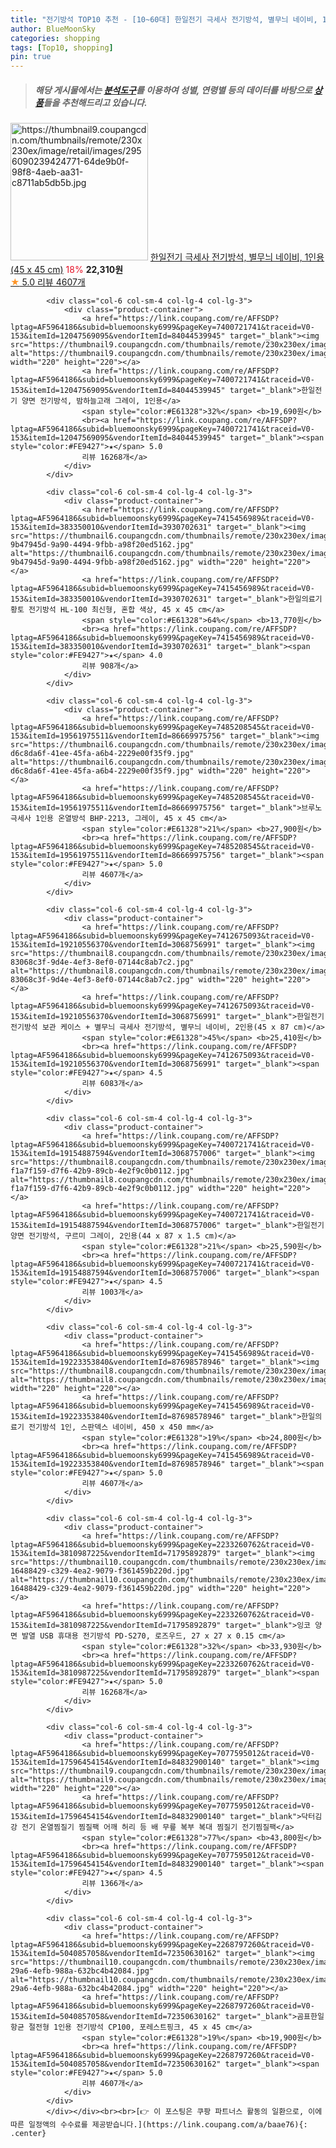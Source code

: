 ```yaml
---
title: "전기방석 TOP10 추천 - [10~60대] 한일전기 극세사 전기방석, 별무늬 네이비, 1인용(45 x 45 cm)"
author: BlueMoonSky
categories: shopping
tags: [Top10, shopping]
pin: true
---
```


> ##### 해당 게시물에서는 [**분석도구**](https://itemscout.io/)를 이용하여 **성별**, **연령별** 등의 데이터를 바탕으로 [**상품**](https://link.coupang.com/a/baae76)들을 추천해드리고 있습니다.
<div class="container"><div class="row">
            <div class="col-6 col-sm-4 col-lg-4 col-lg-3">
                <div class="product-container">
                    <a href="https://link.coupang.com/re/AFFSDP?lptag=AF5964186&subid=bluemoonsky6999&pageKey=7412675093&traceid=V0-153&itemId=19210556368&vendorItemId=3068756994" target="_blank"><img src="https://thumbnail9.coupangcdn.com/thumbnails/remote/230x230ex/image/retail/images/2956090239424771-64de9b0f-98f8-4aeb-aa31-c8711ab5db5b.jpg" alt="https://thumbnail9.coupangcdn.com/thumbnails/remote/230x230ex/image/retail/images/2956090239424771-64de9b0f-98f8-4aeb-aa31-c8711ab5db5b.jpg" width="220" height="220"></a>
                    <a href="https://link.coupang.com/re/AFFSDP?lptag=AF5964186&subid=bluemoonsky6999&pageKey=7412675093&traceid=V0-153&itemId=19210556368&vendorItemId=3068756994" target="_blank">한일전기 극세사 전기방석, 별무늬 네이비, 1인용(45 x 45 cm)</a>
                    <span style="color:#E61328">18%</span> <b>22,310원</b>
                    <br><a href="https://link.coupang.com/re/AFFSDP?lptag=AF5964186&subid=bluemoonsky6999&pageKey=7412675093&traceid=V0-153&itemId=19210556368&vendorItemId=3068756994" target="_blank"><span style="color:#FE9427">★</span> 5.0
                    리뷰 4607개</a>
                </div>
            </div>
            
            <div class="col-6 col-sm-4 col-lg-4 col-lg-3">
                <div class="product-container">
                    <a href="https://link.coupang.com/re/AFFSDP?lptag=AF5964186&subid=bluemoonsky6999&pageKey=7400721741&traceid=V0-153&itemId=12047569095&vendorItemId=84044539945" target="_blank"><img src="https://thumbnail9.coupangcdn.com/thumbnails/remote/230x230ex/image/vendor_inventory/0c63/1bb1383aa44ab14df526a161fd1be96dd9458c1eda8488e6aa5d06aa3aec.jpg" alt="https://thumbnail9.coupangcdn.com/thumbnails/remote/230x230ex/image/vendor_inventory/0c63/1bb1383aa44ab14df526a161fd1be96dd9458c1eda8488e6aa5d06aa3aec.jpg" width="220" height="220"></a>
                    <a href="https://link.coupang.com/re/AFFSDP?lptag=AF5964186&subid=bluemoonsky6999&pageKey=7400721741&traceid=V0-153&itemId=12047569095&vendorItemId=84044539945" target="_blank">한일전기 양면 전기방석, 밤하늘고래 그레이, 1인용</a>
                    <span style="color:#E61328">32%</span> <b>19,690원</b>
                    <br><a href="https://link.coupang.com/re/AFFSDP?lptag=AF5964186&subid=bluemoonsky6999&pageKey=7400721741&traceid=V0-153&itemId=12047569095&vendorItemId=84044539945" target="_blank"><span style="color:#FE9427">★</span> 5.0
                    리뷰 16268개</a>
                </div>
            </div>
            
            <div class="col-6 col-sm-4 col-lg-4 col-lg-3">
                <div class="product-container">
                    <a href="https://link.coupang.com/re/AFFSDP?lptag=AF5964186&subid=bluemoonsky6999&pageKey=7415456989&traceid=V0-153&itemId=383350010&vendorItemId=3930702631" target="_blank"><img src="https://thumbnail6.coupangcdn.com/thumbnails/remote/230x230ex/image/retail/images/716180129317342-9b47945d-9a90-4494-9fbb-a98f20ed5162.jpg" alt="https://thumbnail6.coupangcdn.com/thumbnails/remote/230x230ex/image/retail/images/716180129317342-9b47945d-9a90-4494-9fbb-a98f20ed5162.jpg" width="220" height="220"></a>
                    <a href="https://link.coupang.com/re/AFFSDP?lptag=AF5964186&subid=bluemoonsky6999&pageKey=7415456989&traceid=V0-153&itemId=383350010&vendorItemId=3930702631" target="_blank">한일의료기 황토 전기방석 HL-100 최신형, 혼합 색상, 45 x 45 cm</a>
                    <span style="color:#E61328">64%</span> <b>13,770원</b>
                    <br><a href="https://link.coupang.com/re/AFFSDP?lptag=AF5964186&subid=bluemoonsky6999&pageKey=7415456989&traceid=V0-153&itemId=383350010&vendorItemId=3930702631" target="_blank"><span style="color:#FE9427">★</span> 4.0
                    리뷰 908개</a>
                </div>
            </div>
            
            <div class="col-6 col-sm-4 col-lg-4 col-lg-3">
                <div class="product-container">
                    <a href="https://link.coupang.com/re/AFFSDP?lptag=AF5964186&subid=bluemoonsky6999&pageKey=7485208545&traceid=V0-153&itemId=19561975511&vendorItemId=86669975756" target="_blank"><img src="https://thumbnail6.coupangcdn.com/thumbnails/remote/230x230ex/image/retail/images/2204189341993636-d6c8da6f-41ee-45fa-a6b4-2229e00f35f9.jpg" alt="https://thumbnail6.coupangcdn.com/thumbnails/remote/230x230ex/image/retail/images/2204189341993636-d6c8da6f-41ee-45fa-a6b4-2229e00f35f9.jpg" width="220" height="220"></a>
                    <a href="https://link.coupang.com/re/AFFSDP?lptag=AF5964186&subid=bluemoonsky6999&pageKey=7485208545&traceid=V0-153&itemId=19561975511&vendorItemId=86669975756" target="_blank">브루노 극세사 1인용 온열방석 BHP-2213, 그레이, 45 x 45 cm</a>
                    <span style="color:#E61328">21%</span> <b>27,900원</b>
                    <br><a href="https://link.coupang.com/re/AFFSDP?lptag=AF5964186&subid=bluemoonsky6999&pageKey=7485208545&traceid=V0-153&itemId=19561975511&vendorItemId=86669975756" target="_blank"><span style="color:#FE9427">★</span> 5.0
                    리뷰 4607개</a>
                </div>
            </div>
            
            <div class="col-6 col-sm-4 col-lg-4 col-lg-3">
                <div class="product-container">
                    <a href="https://link.coupang.com/re/AFFSDP?lptag=AF5964186&subid=bluemoonsky6999&pageKey=7412675093&traceid=V0-153&itemId=19210556370&vendorItemId=3068756991" target="_blank"><img src="https://thumbnail8.coupangcdn.com/thumbnails/remote/230x230ex/image/retail/images/1741682069827631-83068c3f-9d4e-4ef3-8ef0-07144c8ab7c2.jpg" alt="https://thumbnail8.coupangcdn.com/thumbnails/remote/230x230ex/image/retail/images/1741682069827631-83068c3f-9d4e-4ef3-8ef0-07144c8ab7c2.jpg" width="220" height="220"></a>
                    <a href="https://link.coupang.com/re/AFFSDP?lptag=AF5964186&subid=bluemoonsky6999&pageKey=7412675093&traceid=V0-153&itemId=19210556370&vendorItemId=3068756991" target="_blank">한일전기 전기방석 보관 케이스 + 별무늬 극세사 전기방석, 별무늬 네이비, 2인용(45 x 87 cm)</a>
                    <span style="color:#E61328">45%</span> <b>25,410원</b>
                    <br><a href="https://link.coupang.com/re/AFFSDP?lptag=AF5964186&subid=bluemoonsky6999&pageKey=7412675093&traceid=V0-153&itemId=19210556370&vendorItemId=3068756991" target="_blank"><span style="color:#FE9427">★</span> 4.5
                    리뷰 6083개</a>
                </div>
            </div>
            
            <div class="col-6 col-sm-4 col-lg-4 col-lg-3">
                <div class="product-container">
                    <a href="https://link.coupang.com/re/AFFSDP?lptag=AF5964186&subid=bluemoonsky6999&pageKey=7400721741&traceid=V0-153&itemId=19154887594&vendorItemId=3068757006" target="_blank"><img src="https://thumbnail8.coupangcdn.com/thumbnails/remote/230x230ex/image/retail/images/2380995566317151-f1a7f159-d7f6-42b9-89cb-4e2f9c0b0112.jpg" alt="https://thumbnail8.coupangcdn.com/thumbnails/remote/230x230ex/image/retail/images/2380995566317151-f1a7f159-d7f6-42b9-89cb-4e2f9c0b0112.jpg" width="220" height="220"></a>
                    <a href="https://link.coupang.com/re/AFFSDP?lptag=AF5964186&subid=bluemoonsky6999&pageKey=7400721741&traceid=V0-153&itemId=19154887594&vendorItemId=3068757006" target="_blank">한일전기 양면 전기방석, 구르미 그레이, 2인용(44 x 87 x 1.5 cm)</a>
                    <span style="color:#E61328">21%</span> <b>25,590원</b>
                    <br><a href="https://link.coupang.com/re/AFFSDP?lptag=AF5964186&subid=bluemoonsky6999&pageKey=7400721741&traceid=V0-153&itemId=19154887594&vendorItemId=3068757006" target="_blank"><span style="color:#FE9427">★</span> 4.5
                    리뷰 1003개</a>
                </div>
            </div>
            
            <div class="col-6 col-sm-4 col-lg-4 col-lg-3">
                <div class="product-container">
                    <a href="https://link.coupang.com/re/AFFSDP?lptag=AF5964186&subid=bluemoonsky6999&pageKey=7415456989&traceid=V0-153&itemId=19223353840&vendorItemId=87698578946" target="_blank"><img src="https://thumbnail8.coupangcdn.com/thumbnails/remote/230x230ex/image/vendor_inventory/adae/45e95643a9734d4b57d74492498dc06afc6c68c8abfe99db559b8753546b.jpg" alt="https://thumbnail8.coupangcdn.com/thumbnails/remote/230x230ex/image/vendor_inventory/adae/45e95643a9734d4b57d74492498dc06afc6c68c8abfe99db559b8753546b.jpg" width="220" height="220"></a>
                    <a href="https://link.coupang.com/re/AFFSDP?lptag=AF5964186&subid=bluemoonsky6999&pageKey=7415456989&traceid=V0-153&itemId=19223353840&vendorItemId=87698578946" target="_blank">한일의료기 전기방석 1인, 스판덱스 네이비, 450 x 450 mm</a>
                    <span style="color:#E61328">19%</span> <b>24,800원</b>
                    <br><a href="https://link.coupang.com/re/AFFSDP?lptag=AF5964186&subid=bluemoonsky6999&pageKey=7415456989&traceid=V0-153&itemId=19223353840&vendorItemId=87698578946" target="_blank"><span style="color:#FE9427">★</span> 5.0
                    리뷰 4607개</a>
                </div>
            </div>
            
            <div class="col-6 col-sm-4 col-lg-4 col-lg-3">
                <div class="product-container">
                    <a href="https://link.coupang.com/re/AFFSDP?lptag=AF5964186&subid=bluemoonsky6999&pageKey=2233260762&traceid=V0-153&itemId=3810987225&vendorItemId=71795892879" target="_blank"><img src="https://thumbnail10.coupangcdn.com/thumbnails/remote/230x230ex/image/retail/images/4916861578986510-16488429-c329-4ea2-9079-f361459b220d.jpg" alt="https://thumbnail10.coupangcdn.com/thumbnails/remote/230x230ex/image/retail/images/4916861578986510-16488429-c329-4ea2-9079-f361459b220d.jpg" width="220" height="220"></a>
                    <a href="https://link.coupang.com/re/AFFSDP?lptag=AF5964186&subid=bluemoonsky6999&pageKey=2233260762&traceid=V0-153&itemId=3810987225&vendorItemId=71795892879" target="_blank">잉코 양면 발열 USB 휴대용 전기방석 PD-S270, 로즈우드, 27 x 27 x 0.15 cm</a>
                    <span style="color:#E61328">32%</span> <b>33,930원</b>
                    <br><a href="https://link.coupang.com/re/AFFSDP?lptag=AF5964186&subid=bluemoonsky6999&pageKey=2233260762&traceid=V0-153&itemId=3810987225&vendorItemId=71795892879" target="_blank"><span style="color:#FE9427">★</span> 5.0
                    리뷰 16268개</a>
                </div>
            </div>
            
            <div class="col-6 col-sm-4 col-lg-4 col-lg-3">
                <div class="product-container">
                    <a href="https://link.coupang.com/re/AFFSDP?lptag=AF5964186&subid=bluemoonsky6999&pageKey=7077595012&traceid=V0-153&itemId=17596454154&vendorItemId=84832900140" target="_blank"><img src="https://thumbnail9.coupangcdn.com/thumbnails/remote/230x230ex/image/vendor_inventory/d937/97c62db4489a4c114f98d1530cf20d4659039148c6e80e50ccaf0f44fa08.jpg" alt="https://thumbnail9.coupangcdn.com/thumbnails/remote/230x230ex/image/vendor_inventory/d937/97c62db4489a4c114f98d1530cf20d4659039148c6e80e50ccaf0f44fa08.jpg" width="220" height="220"></a>
                    <a href="https://link.coupang.com/re/AFFSDP?lptag=AF5964186&subid=bluemoonsky6999&pageKey=7077595012&traceid=V0-153&itemId=17596454154&vendorItemId=84832900140" target="_blank">닥터김강 전기 온열찜질기 찜질팩 어깨 허리 등 배 무릎 복부 복대 찜질기 전기찜질팩</a>
                    <span style="color:#E61328">77%</span> <b>43,800원</b>
                    <br><a href="https://link.coupang.com/re/AFFSDP?lptag=AF5964186&subid=bluemoonsky6999&pageKey=7077595012&traceid=V0-153&itemId=17596454154&vendorItemId=84832900140" target="_blank"><span style="color:#FE9427">★</span> 4.5
                    리뷰 1366개</a>
                </div>
            </div>
            
            <div class="col-6 col-sm-4 col-lg-4 col-lg-3">
                <div class="product-container">
                    <a href="https://link.coupang.com/re/AFFSDP?lptag=AF5964186&subid=bluemoonsky6999&pageKey=2268797260&traceid=V0-153&itemId=5040857058&vendorItemId=72350630162" target="_blank"><img src="https://thumbnail10.coupangcdn.com/thumbnails/remote/230x230ex/image/retail/images/2020/10/05/12/5/1aa6e91b-29a6-4efb-988a-632bc4b42084.jpg" alt="https://thumbnail10.coupangcdn.com/thumbnails/remote/230x230ex/image/retail/images/2020/10/05/12/5/1aa6e91b-29a6-4efb-988a-632bc4b42084.jpg" width="220" height="220"></a>
                    <a href="https://link.coupang.com/re/AFFSDP?lptag=AF5964186&subid=bluemoonsky6999&pageKey=2268797260&traceid=V0-153&itemId=5040857058&vendorItemId=72350630162" target="_blank">곰표한일 항균 절전형 1인용 전기방석 CP100, 포레스트핑크, 45 x 45 cm</a>
                    <span style="color:#E61328">19%</span> <b>19,900원</b>
                    <br><a href="https://link.coupang.com/re/AFFSDP?lptag=AF5964186&subid=bluemoonsky6999&pageKey=2268797260&traceid=V0-153&itemId=5040857058&vendorItemId=72350630162" target="_blank"><span style="color:#FE9427">★</span> 5.0
                    리뷰 4607개</a>
                </div>
            </div>
            </div></div><br><br>[👉 이 포스팅은 쿠팡 파트너스 활동의 일환으로, 이에 따른 일정액의 수수료를 제공받습니다.](https://link.coupang.com/a/baae76){: .center}